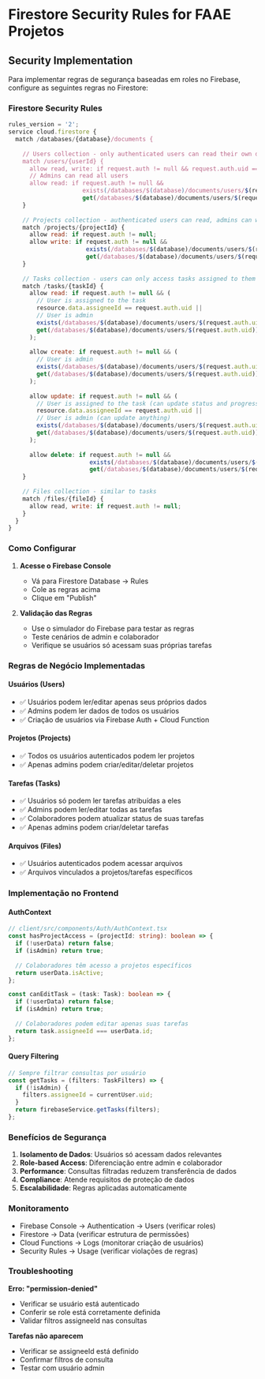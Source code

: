 # Firestore Security Rules for FAAE Projetos

## Security Implementation

Para implementar regras de segurança baseadas em roles no Firebase, configure as seguintes regras no Firestore:

### Firestore Security Rules

```javascript
rules_version = '2';
service cloud.firestore {
  match /databases/{database}/documents {
    
    // Users collection - only authenticated users can read their own data
    match /users/{userId} {
      allow read, write: if request.auth != null && request.auth.uid == userId;
      // Admins can read all users
      allow read: if request.auth != null && 
                     exists(/databases/$(database)/documents/users/$(request.auth.uid)) &&
                     get(/databases/$(database)/documents/users/$(request.auth.uid)).data.role == 'admin';
    }
    
    // Projects collection - authenticated users can read, admins can write
    match /projects/{projectId} {
      allow read: if request.auth != null;
      allow write: if request.auth != null && 
                      exists(/databases/$(database)/documents/users/$(request.auth.uid)) &&
                      get(/databases/$(database)/documents/users/$(request.auth.uid)).data.role == 'admin';
    }
    
    // Tasks collection - users can only access tasks assigned to them or their projects
    match /tasks/{taskId} {
      allow read: if request.auth != null && (
        // User is assigned to the task
        resource.data.assigneeId == request.auth.uid ||
        // User is admin
        exists(/databases/$(database)/documents/users/$(request.auth.uid)) &&
        get(/databases/$(database)/documents/users/$(request.auth.uid)).data.role == 'admin'
      );
      
      allow create: if request.auth != null && (
        // User is admin
        exists(/databases/$(database)/documents/users/$(request.auth.uid)) &&
        get(/databases/$(database)/documents/users/$(request.auth.uid)).data.role == 'admin'
      );
      
      allow update: if request.auth != null && (
        // User is assigned to the task (can update status and progress)
        resource.data.assigneeId == request.auth.uid ||
        // User is admin (can update anything)
        exists(/databases/$(database)/documents/users/$(request.auth.uid)) &&
        get(/databases/$(database)/documents/users/$(request.auth.uid)).data.role == 'admin'
      );
      
      allow delete: if request.auth != null && 
                       exists(/databases/$(database)/documents/users/$(request.auth.uid)) &&
                       get(/databases/$(database)/documents/users/$(request.auth.uid)).data.role == 'admin';
    }
    
    // Files collection - similar to tasks
    match /files/{fileId} {
      allow read, write: if request.auth != null;
    }
  }
}
```

### Como Configurar

1. **Acesse o Firebase Console**
   - Vá para Firestore Database → Rules
   - Cole as regras acima
   - Clique em "Publish"

2. **Validação das Regras**
   - Use o simulador do Firebase para testar as regras
   - Teste cenários de admin e colaborador
   - Verifique se usuários só acessam suas próprias tarefas

### Regras de Negócio Implementadas

#### Usuários (Users)
- ✅ Usuários podem ler/editar apenas seus próprios dados
- ✅ Admins podem ler dados de todos os usuários
- ✅ Criação de usuários via Firebase Auth + Cloud Function

#### Projetos (Projects)
- ✅ Todos os usuários autenticados podem ler projetos
- ✅ Apenas admins podem criar/editar/deletar projetos

#### Tarefas (Tasks)
- ✅ Usuários só podem ler tarefas atribuídas a eles
- ✅ Admins podem ler/editar todas as tarefas
- ✅ Colaboradores podem atualizar status de suas tarefas
- ✅ Apenas admins podem criar/deletar tarefas

#### Arquivos (Files)
- ✅ Usuários autenticados podem acessar arquivos
- ✅ Arquivos vinculados a projetos/tarefas específicos

### Implementação no Frontend

#### AuthContext
```typescript
// client/src/components/Auth/AuthContext.tsx
const hasProjectAccess = (projectId: string): boolean => {
  if (!userData) return false;
  if (isAdmin) return true;
  
  // Colaboradores têm acesso a projetos específicos
  return userData.isActive;
};

const canEditTask = (task: Task): boolean => {
  if (!userData) return false;
  if (isAdmin) return true;
  
  // Colaboradores podem editar apenas suas tarefas
  return task.assigneeId === userData.id;
};
```

#### Query Filtering
```typescript
// Sempre filtrar consultas por usuário
const getTasks = (filters: TaskFilters) => {
  if (!isAdmin) {
    filters.assigneeId = currentUser.uid;
  }
  return firebaseService.getTasks(filters);
};
```

### Benefícios de Segurança

1. **Isolamento de Dados**: Usuários só acessam dados relevantes
2. **Role-based Access**: Diferenciação entre admin e colaborador
3. **Performance**: Consultas filtradas reduzem transferência de dados
4. **Compliance**: Atende requisitos de proteção de dados
5. **Escalabilidade**: Regras aplicadas automaticamente

### Monitoramento

- Firebase Console → Authentication → Users (verificar roles)
- Firestore → Data (verificar estrutura de permissões)
- Cloud Functions → Logs (monitorar criação de usuários)
- Security Rules → Usage (verificar violações de regras)

### Troubleshooting

**Erro: "permission-denied"**
- Verificar se usuário está autenticado
- Conferir se role está corretamente definida
- Validar filtros assigneeId nas consultas

**Tarefas não aparecem**
- Verificar se assigneeId está definido
- Confirmar filtros de consulta
- Testar com usuário admin